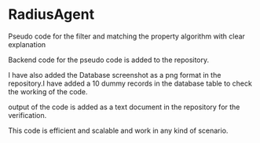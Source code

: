 # RadiusAgent
Pseudo code for the filter and matching the property algorithm with clear explanation

Backend code for the pseudo code is added to the repository.

I have also added the Database screenshot as a png format in the repository.I have added a 10 dummy records in the database table to check the working of the code.

output of the code is added as a text document in the repository for the verification.

This code is efficient and scalable and work in any kind of scenario.
